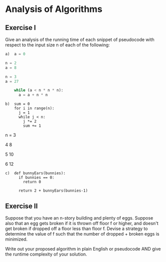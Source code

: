 # Analysis of Algorithms

## Exercise I

Give an analysis of the running time of each snippet of
pseudocode with respect to the input size n of each of the following:

```python
a)  a = 0

n = 2
a = 8 

n = 3
a = 27

    while (a < n * n * n):
      a = a + n * n
```
 

```
b)  sum = 0
    for i in range(n):
      j = 1
      while j < n:
        j *= 2
        sum += 1
```   
n = 3 

4
8

5
10

6
12
```
c)  def bunnyEars(bunnies):
      if bunnies == 0:
        return 0

      return 2 + bunnyEars(bunnies-1)
```

## Exercise II

Suppose that you have an n-story building and plenty of eggs. Suppose also that an egg gets broken if it is thrown off floor f or higher, and doesn't get broken if dropped off a floor less than floor f. Devise a strategy to determine the value of f such that the number of dropped + broken eggs is minimized.

Write out your proposed algorithm in plain English or pseudocode AND give the runtime complexity of your solution.
